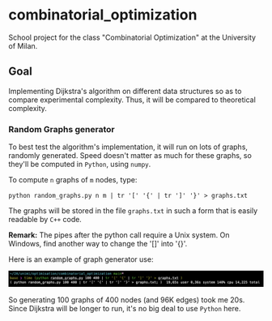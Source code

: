 # combinatorial_optimization

School project for the class "Combinatorial Optimization" at the University of Milan.

## Goal

Implementing Dijkstra's algorithm on different data structures so as to compare experimental complexity. Thus, it will be compared to theoretical complexity.

### Random Graphs generator

To best test the algorithm's implementation, it will run on lots of graphs, randomly generated. Speed doesn't matter as much for these graphs, so they'll be computed in `Python`, using `numpy`.

To compute `n` graphs of `m` nodes, type:

	python random_graphs.py n m | tr '[' '{' | tr ']' '}' > graphs.txt

The graphs will be stored in the file `graphs.txt` in such a form that is easily readable by `C++` code.

__Remark:__ The pipes after the python call require a Unix system. On Windows, find another way to change the '[]' into '{}'.

Here is an example of graph generator use:

![timing python](ressources/capture.png)

So generating 100 graphs of 400 nodes (and 96K edges) took me 20s. Since Dijkstra will be longer to run, it's no big deal to use `Python` here.
